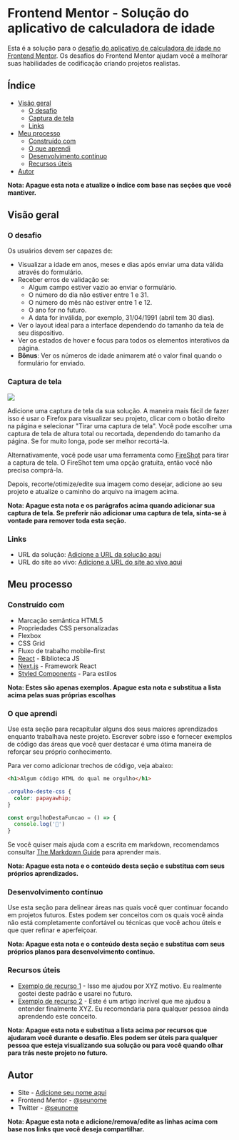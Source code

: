 # Frontend Mentor - Solução do aplicativo de calculadora de idade

Esta é a solução para o [desafio do aplicativo de calculadora de idade no Frontend Mentor](https://www.frontendmentor.io/challenges/age-calculator-app-dF9DFFpj-Q). Os desafios do Frontend Mentor ajudam você a melhorar suas habilidades de codificação criando projetos realistas.

## Índice

- [Visão geral](#visão-geral)
  - [O desafio](#o-desafio)
  - [Captura de tela](#captura-de-tela)
  - [Links](#links)
- [Meu processo](#meu-processo)
  - [Construído com](#construído-com)
  - [O que aprendi](#o-que-aprendi)
  - [Desenvolvimento contínuo](#desenvolvimento-contínuo)
  - [Recursos úteis](#recursos-úteis)
- [Autor](#autor)

**Nota: Apague esta nota e atualize o índice com base nas seções que você mantiver.**

## Visão geral

### O desafio

Os usuários devem ser capazes de:

- Visualizar a idade em anos, meses e dias após enviar uma data válida através do formulário.
- Receber erros de validação se:
  - Algum campo estiver vazio ao enviar o formulário.
  - O número do dia não estiver entre 1 e 31.
  - O número do mês não estiver entre 1 e 12.
  - O ano for no futuro.
  - A data for inválida, por exemplo, 31/04/1991 (abril tem 30 dias).
- Ver o layout ideal para a interface dependendo do tamanho da tela de seu dispositivo.
- Ver os estados de hover e focus para todos os elementos interativos da página.
- **Bônus**: Ver os números de idade animarem até o valor final quando o formulário for enviado.

### Captura de tela

![](./screenshot.jpg)

Adicione uma captura de tela da sua solução. A maneira mais fácil de fazer isso é usar o Firefox para visualizar seu projeto, clicar com o botão direito na página e selecionar "Tirar uma captura de tela". Você pode escolher uma captura de tela de altura total ou recortada, dependendo do tamanho da página. Se for muito longa, pode ser melhor recortá-la.

Alternativamente, você pode usar uma ferramenta como [FireShot](https://getfireshot.com/) para tirar a captura de tela. O FireShot tem uma opção gratuita, então você não precisa comprá-la.

Depois, recorte/otimize/edite sua imagem como desejar, adicione ao seu projeto e atualize o caminho do arquivo na imagem acima.

**Nota: Apague esta nota e os parágrafos acima quando adicionar sua captura de tela. Se preferir não adicionar uma captura de tela, sinta-se à vontade para remover toda esta seção.**

### Links

- URL da solução: [Adicione a URL da solução aqui](https://your-solution-url.com)
- URL do site ao vivo: [Adicione a URL do site ao vivo aqui](https://your-live-site-url.com)

## Meu processo

### Construído com

- Marcação semântica HTML5
- Propriedades CSS personalizadas
- Flexbox
- CSS Grid
- Fluxo de trabalho mobile-first
- [React](https://reactjs.org/) - Biblioteca JS
- [Next.js](https://nextjs.org/) - Framework React
- [Styled Components](https://styled-components.com/) - Para estilos

**Nota: Estes são apenas exemplos. Apague esta nota e substitua a lista acima pelas suas próprias escolhas**

### O que aprendi

Use esta seção para recapitular alguns dos seus maiores aprendizados enquanto trabalhava neste projeto. Escrever sobre isso e fornecer exemplos de código das áreas que você quer destacar é uma ótima maneira de reforçar seu próprio conhecimento.

Para ver como adicionar trechos de código, veja abaixo:

```html
<h1>Algum código HTML do qual me orgulho</h1>
```
```css
.orgulho-deste-css {
  color: papayawhip;
}
```
```js
const orgulhoDestaFuncao = () => {
  console.log('🎉')
}
```

Se você quiser mais ajuda com a escrita em markdown, recomendamos consultar [The Markdown Guide](https://www.markdownguide.org/) para aprender mais.

**Nota: Apague esta nota e o conteúdo desta seção e substitua com seus próprios aprendizados.**

### Desenvolvimento contínuo

Use esta seção para delinear áreas nas quais você quer continuar focando em projetos futuros. Estes podem ser conceitos com os quais você ainda não está completamente confortável ou técnicas que você achou úteis e que quer refinar e aperfeiçoar.

**Nota: Apague esta nota e o conteúdo desta seção e substitua com seus próprios planos para desenvolvimento contínuo.**

### Recursos úteis

- [Exemplo de recurso 1](https://www.example.com) - Isso me ajudou por XYZ motivo. Eu realmente gostei deste padrão e usarei no futuro.
- [Exemplo de recurso 2](https://www.example.com) - Este é um artigo incrível que me ajudou a entender finalmente XYZ. Eu recomendaria para qualquer pessoa ainda aprendendo este conceito.

**Nota: Apague esta nota e substitua a lista acima por recursos que ajudaram você durante o desafio. Eles podem ser úteis para qualquer pessoa que esteja visualizando sua solução ou para você quando olhar para trás neste projeto no futuro.**

## Autor

- Site - [Adicione seu nome aqui](https://www.your-site.com)
- Frontend Mentor - [@seunome](https://www.frontendmentor.io/profile/seunome)
- Twitter - [@seunome](https://www.twitter.com/seunome)

**Nota: Apague esta nota e adicione/remova/edite as linhas acima com base nos links que você deseja compartilhar.**
